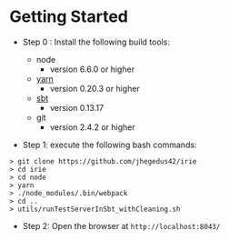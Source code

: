 

# Getting Started

- Step 0 : Install the following build tools: 

  - node    
    - version 6.6.0 or higher 
  - [yarn](https://yarnpkg.com/en/)    
    - version 0.20.3 or higher 
  - [sbt](https://www.scala-sbt.org/)     
    - version 0.13.17 
  - git 
    - version 2.4.2 or higher

- Step 1: execute the following bash commands:

```
> git clone https://github.com/jhegedus42/irie
> cd irie
> cd node
> yarn
> ./node_modules/.bin/webpack
> cd ..
> utils/runTestServerInSbt_withCleaning.sh
```

- Step 2: Open the browser at `http://localhost:8043/`

